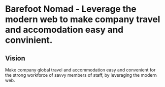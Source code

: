 Barefoot Nomad - Leverage the modern web to make company travel and accomodation easy and convinient.
=======

## Vision
Make company global travel and accommodation easy and convenient for the strong workforce of savvy members of staff, by leveraging the modern web.
